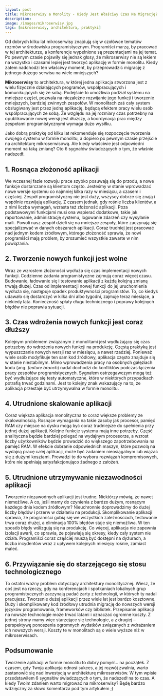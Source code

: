 ```yaml
---
layout: post
title: Mikroserwisy a Monolity - Kiedy Jest Właściwy Czas Na Migrację?
description: 
image: /images/mikroserwisy.jpg
tags: [mikroserwisy, architektura, praktyki]
---
```


Od dobrych kilku lat mikroserwisy znajdują się w czołówce tematów rozmów w środowisku programistycznym. Programiści marzą, by pracować w tej architekturze, a konferencje wypełnione są prezentacjami na jej temat. Po pewnym czasie pojawiły się jednak głosy, że mikroserwisy nie są lekiem na wszystko i czasami lepiej jest tworzyć aplikację w formie monolitu. Kiedy zatem nadchodzi ten właściwy moment, by przeprowadzić migrację z jednego dużego serwisu na wiele mniejszych?

**Mikroserwisy** to architektura, w której jedna aplikacja stworzona jest z wielu fizycznie działających programów, współpracujących i komunikujących się ze sobą. Podejście to umożliwia podział systemu na mniejsze części, pozwala na niezależne rozwijanie jego funkcji i tworzenie mniejszych, bardziej zwinnych zespołów. W monolitach zaś cały system obsługiwany jest przez jedną aplikację, będącą efektem pracy wielu osób współpracujących ze sobą. Ze względu na jej rozmiary czas potrzebny na opublikowanie nowej wersji jest dłuższy, a koordynacja prac między zespołami programistycznymi wymaga dużo wysiłku.

Jako dobrą praktykę od kilku lat rekomenduje się rozpoczęcie tworzenia swojego systemu w formie monolitu, a dopiero po pewnym czasie przejście na architekturę mikroserwisową. Ale kiedy właściwie jest odpowiedni moment na taką zmianę? Oto 6 sygnałów świadczących o tym, że właśnie nadszedł.

## 1. Rosnąca złożoność aplikacji

We wczesnej fazie rozwoju prace szybko posuwają się do przodu, a nowe funkcje dostarczane są klientom często. Jesteśmy w stanie wprowadzać nowe wersje systemu co najmniej kilka razy w miesiącu, a czasem i częściej.
Zespół programistyczny nie jest duży, wszyscy dobrze się znają i wspólnie rozwijają aplikację. Z czasem jednak, gdy rośnie liczba klientów, a z nimi liczba wymagań, wzrasta też złożoność aplikacji. Poza podstawowymi funkcjami musi ona wspierać dodatkowe, takie jak raportowanie, administrację systemu, logowanie zdarzeń czy wysyłanie maili. Powoli nasz zespół dzieli się na mniejsze zespoły, które zaczynają się specjalizować w danych obszarach aplikacji. Coraz trudniej jest pracować nad jednym kodem źródłowym, którego złożoność sprawia, że nowi programiści mają problem, by zrozumieć wszystkie zawarte w nim powiązania.

## 2. Tworzenie nowych funkcji jest wolne

Wraz ze wzrostem złożoności wydłuża się czas implementacji nowych funkcji. Codzienne zadania programistyczne zajmują coraz więcej czasu. Budowanie, ładowanie się i testowanie aplikacji z każdą kolejną zmianą trwają dłużej.
Czas od implementacji nowej funkcji do jej uruchomienia wydłuża się, następuje spadek produktywności programistów. To, co kiedyś udawało się dostarczyć w kilka dni albo tygodni, zajmuje teraz miesiące, a niekiedy lata. Konieczność spłaty długu technicznego i poprawy kolejnych błędów nie poprawia sytuacji.

## 3. Czas wdrożenia nowych funkcji jest coraz dłuższy

Kolejnym problemem związanym z monolitami jest wydłużający się czas potrzebny do wdrożenia nowych funkcji na produkcję. Częstą praktyką jest wypuszczanie nowych wersji raz w miesiącu, a nawet rzadziej.
Ponieważ wiele osób modyfikuje ten sam kod źródłowy, aplikacja często znajduje się w stanie niestabilnym.
Mimo wprowadzenia pracy na osobnych gałęziach kodu (ang. *feature branch*) nadal dochodzi do konfliktów podczas łączenia pracy zespołów programistycznych.
Sygnałem ostrzegawczym mogą też być wydłużające się testy automatyczne, które w niektórych przypadkach potrafią trwać godzinami.
Jest to kolejny znak wskazujący na to, że aplikacja przestaje być utrzymywalna w formie monolitu.

## 4. Utrudnione skalowanie aplikacji

Coraz większa aplikacja monolityczna to coraz większe problemy ze skalowalnością. Rosnące wymagania na takie zasoby jak procesor, pamięć RAM czy miejsce na dysku mogą być coraz trudniejsze do spełnienia przy jednej dużej aplikacji.
Kolejne funkcje systemu mają inne potrzeby. Część analityczna będzie bardziej polegać na wydajnym procesorze, a wzrost liczby użytkowników będzie prowadzić do większego zapotrzebowania na pamięć RAM. W efekcie dobranie odpowiednich maszyn, które pozwolą na wydajną pracę całej aplikacji, może być zadaniem nieosiągalnym lub wiązać się z dużymi kosztami. Prowadzi to do wyboru rozwiązań kompromisowych, które nie spełniają satysfakcjonująco żadnego z założeń.

## 5. Utrudnione utrzymywanie niezawodności aplikacji

Tworzenie niezawodnych aplikacji jest trudne. Niektórzy mówią, że nawet niemożliwe. A co, jeśli mamy do czynienia z bardzo dużym, rosnącym każdego dnia kodem źródłowym? Nieuchronnie doprowadzimy do dużej liczby błędów i przerw w działaniu na produkcji. Skomplikowanie aplikacji sprawia, że programiści gubią się we wszystkich zależnościach, testowanie trwa coraz dłużej, a eliminacja 100% błędów staje się niemożliwa. W ten sposób błędy wślizgują się na produkcję. Co więcej, aplikacja nie zapewnia izolacji awarii, co sprawia, że pojawiają się okresy, kiedy cały system nie działa. Programiści coraz częściej muszą być dostępni na dyżurach, a liczba incydentów wraz z upływem kolejnych miesięcy rośnie, zamiast maleć.

## 6. Przywiązanie się do starzejącego się stosu technologicznego

To ostatni ważny problem dotyczący architektury monolitycznej. Wiesz, że coś jest na rzeczy, gdy na konferencjach i spotkaniach lokalnych grup programistycznych zaczynają padać żarty z technologii, w których ty nadal pracujesz. Tworzenie dużej aplikacji przez wiele lat jest bardzo kosztowne. Duży i skomplikowany kod źródłowy utrudnia migrację do nowszych wersji języków programowania, frameworków czy bibliotek. Przepisanie aplikacji na nowsze technologie może trwać latami i oznaczać ogromne koszty. Z jednej strony mamy więc starzejące się technologie, a z drugiej – perspektywę ponoszenia ogromnych wydatków związanych z wdrażaniem ich nowszych wersji. Koszty te w monolitach są o wiele wyższe niż w mikroserwisach.

## Podsumowanie

Tworzenie aplikacji w formie monolitu to dobry pomysł… na początek. Z czasem, gdy Twoja aplikacja odnosi sukces, a jej rozwój zwalnia, warto zastanowić się nad inwestycją w architekturę mikroserwisów. W tym wpisie przedstawiłem 6 sygnałów świadczących o tym, że nadszedł na to czas. A kiedy Twoim zdaniem warto migrować na mikroserwisy? Będę bardzo wdzięczny za słowo komentarza pod tym artykułem ;)
